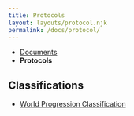 ```yaml
---
title: Protocols
layout: layouts/protocol.njk
permalink: /docs/protocol/
---
```

<nav class="breadcrumb">
    <ul>
        <li><a href="/docs">Documents</a></li>
        <li><b>Protocols</b></li>
    </ul>
</nav>

## Classifications
<ul>
    <li>
        <a href="/docs/protocol/wpc/">World Progression Classification</a>
    </li>
</ul>
